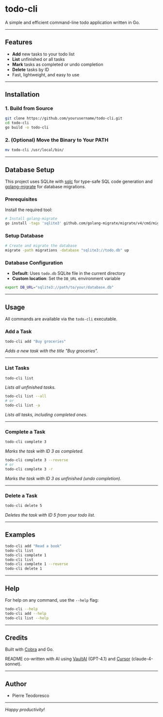 # todo-cli

A simple and efficient command-line todo application written in Go.

---

## Features

- **Add** new tasks to your todo list
- **List** unfinished or all tasks
- **Mark** tasks as completed or undo completion
- **Delete** tasks by ID
- Fast, lightweight, and easy to use

---

## Installation

### 1. Build from Source

```sh
git clone https://github.com/yourusername/todo-cli.git
cd todo-cli
go build -o todo-cli
```

### 2. (Optional) Move the Binary to Your PATH

```sh
mv todo-cli /usr/local/bin/
```

---

## Database Setup

This project uses SQLite with [sqlc](https://sqlc.dev/) for type-safe SQL code generation and [golang-migrate](https://github.com/golang-migrate/migrate) for database migrations.

### Prerequisites

Install the required tool:

```sh
# Install golang-migrate
go install -tags 'sqlite3' github.com/golang-migrate/migrate/v4/cmd/migrate@latest
```

### Setup Database

```sh
# Create and migrate the database
migrate -path migrations -database "sqlite3://todo.db" up
```

### Database Configuration

- **Default**: Uses `todo.db` SQLite file in the current directory
- **Custom location**: Set the `DB_URL` environment variable

```sh
export DB_URL="sqlite3://path/to/your/database.db"
```

---

## Usage

All commands are available via the `todo-cli` executable.

### Add a Task

```sh
todo-cli add "Buy groceries"
```

_Adds a new task with the title "Buy groceries"._

---

### List Tasks

```sh
todo-cli list
```

_Lists all unfinished tasks._

```sh
todo-cli list --all
# or
todo-cli list -a
```

_Lists all tasks, including completed ones._

---

### Complete a Task

```sh
todo-cli complete 3
```

_Marks the task with ID 3 as completed._

```sh
todo-cli complete 3 --reverse
# or
todo-cli complete 3 -r
```

_Marks the task with ID 3 as unfinished (undo completion)._

---

### Delete a Task

```sh
todo-cli delete 5
```

_Deletes the task with ID 5 from your todo list._

---

## Examples

```sh
todo-cli add "Read a book"
todo-cli list
todo-cli complete 1
todo-cli list
todo-cli complete 1 --reverse
todo-cli delete 1
```

---

## Help

For help on any command, use the `--help` flag:

```sh
todo-cli --help
todo-cli add --help
todo-cli list --help
```

---

## Credits

Built with [Cobra](https://github.com/spf13/cobra) and Go.

README co-written with AI using [VaultAI](https://app.vaultai.eu) (GPT-4.1) and [Cursor](https://www.cursor.com/) (claude-4-sonnet).

---

## Author

- Pierre Teodoresco

---

_Happy productivity!_
